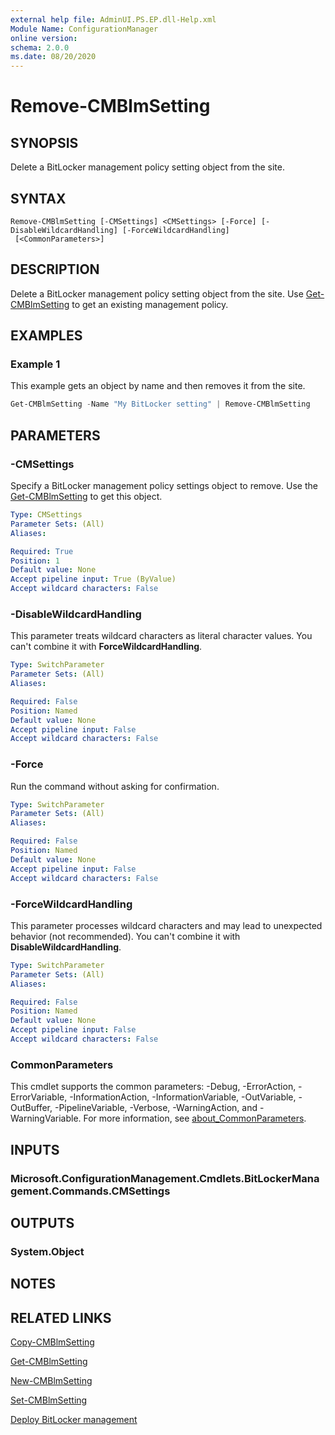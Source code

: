 ```yaml
---
external help file: AdminUI.PS.EP.dll-Help.xml
Module Name: ConfigurationManager
online version:
schema: 2.0.0
ms.date: 08/20/2020
---
```


# Remove-CMBlmSetting

## SYNOPSIS

Delete a BitLocker management policy setting object from the site.

## SYNTAX

```
Remove-CMBlmSetting [-CMSettings] <CMSettings> [-Force] [-DisableWildcardHandling] [-ForceWildcardHandling]
 [<CommonParameters>]
```

## DESCRIPTION

Delete a BitLocker management policy setting object from the site. Use [Get-CMBlmSetting](Get-CMBlmSetting.md) to get an existing management policy.

## EXAMPLES

### Example 1

This example gets an object by name and then removes it from the site.

```powershell
Get-CMBlmSetting -Name "My BitLocker setting" | Remove-CMBlmSetting
```

## PARAMETERS

### -CMSettings

Specify a BitLocker management policy settings object to remove. Use the [Get-CMBlmSetting](Get-CMBlmSetting.md) to get this object.

```yaml
Type: CMSettings
Parameter Sets: (All)
Aliases:

Required: True
Position: 1
Default value: None
Accept pipeline input: True (ByValue)
Accept wildcard characters: False
```

### -DisableWildcardHandling

This parameter treats wildcard characters as literal character values. You can't combine it with **ForceWildcardHandling**.

```yaml
Type: SwitchParameter
Parameter Sets: (All)
Aliases:

Required: False
Position: Named
Default value: None
Accept pipeline input: False
Accept wildcard characters: False
```

### -Force

Run the command without asking for confirmation.

```yaml
Type: SwitchParameter
Parameter Sets: (All)
Aliases:

Required: False
Position: Named
Default value: None
Accept pipeline input: False
Accept wildcard characters: False
```

### -ForceWildcardHandling

This parameter processes wildcard characters and may lead to unexpected behavior (not recommended). You can't combine it with **DisableWildcardHandling**.

```yaml
Type: SwitchParameter
Parameter Sets: (All)
Aliases:

Required: False
Position: Named
Default value: None
Accept pipeline input: False
Accept wildcard characters: False
```

### CommonParameters

This cmdlet supports the common parameters: -Debug, -ErrorAction, -ErrorVariable, -InformationAction, -InformationVariable, -OutVariable, -OutBuffer, -PipelineVariable, -Verbose, -WarningAction, and -WarningVariable. For more information, see [about_CommonParameters](http://go.microsoft.com/fwlink/?LinkID=113216).

## INPUTS

### Microsoft.ConfigurationManagement.Cmdlets.BitLockerManagement.Commands.CMSettings

## OUTPUTS

### System.Object

## NOTES

## RELATED LINKS

[Copy-CMBlmSetting](Copy-CMBlmSetting.md)

[Get-CMBlmSetting](Get-CMBlmSetting.md)

[New-CMBlmSetting](New-CMBlmSetting.md)

[Set-CMBlmSetting](Set-CMBlmSetting.md)

[Deploy BitLocker management](/mem/configmgr/protect/deploy-use/bitlocker/deploy-management-agent)
